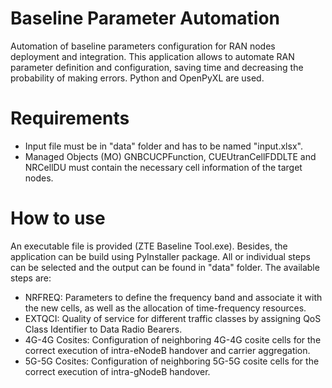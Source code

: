 # Baseline Parameter Automation
Automation of baseline parameters configuration for RAN nodes deployment and integration. This application allows to automate RAN parameter definition and configuration, saving time and decreasing the probability of making errors. Python and OpenPyXL are used.

# Requirements
- Input file must be in "data" folder and has to be named "input.xlsx".
- Managed Objects (MO) GNBCUCPFunction, CUEUtranCellFDDLTE and NRCellDU must contain the necessary cell information of the target nodes.

# How to use
An executable file is provided (ZTE Baseline Tool.exe). Besides, the application can be build using PyInstaller package. All or individual steps can be selected and the output can be found in "data" folder.
The available steps are:
- NRFREQ: Parameters to define the frequency band and associate it with the new cells, as well as the allocation of time-frequency resources.
- EXTQCI: Quality of service for different traffic classes by assigning QoS Class Identifier to Data Radio Bearers.
- 4G-4G Cosites: Configuration of neighboring 4G-4G cosite cells for the correct execution of intra-eNodeB handover and carrier aggregation.
- 5G-5G Cosites: Configuration of neighboring 5G-5G cosite cells for the correct execution of intra-gNodeB handover.
